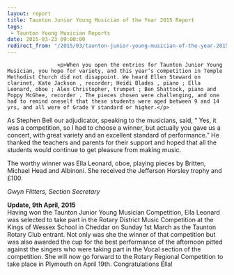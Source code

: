 ```yaml
---
layout: report
title: Taunton Junior Young Musician of the Year 2015 Report
tags: 
 - Taunton Young Musician Reports
date: 2015-03-23 09:00:00
redirect_from: "/2015/03/taunton-junior-young-musician-of-the-year-2015-report/"
---
```

<section>

                    
                    <p>When you open the entries for Taunton Junior Young Musician, you hope for variety, and this year’s competition in Temple Methodist Church did not disappoint. We heard Ellen Steward on clarinet, Kate Jackson , recorder; Heidi Blades , piano ; Ella Leonard, oboe ; Alex Christopher, trumpet ; Ben Shattock, piano and Poppy McGhee, recorder . The pieces chosen were challenging, and one had to remind oneself that these students were aged between 9 and 14 yrs, and all were of Grade V standard or higher.</p>
<p>As Stephen Bell our adjudicator, speaking to the musicians, said, “ Yes, it was a competition, so I had to choose a winner, but actually you gave us a concert, with great variety and an excellent standard of performance.” He thanked the teachers and parents for their support and hoped that all the students would continue to get pleasure from making music.</p>
<p>The worthy winner was Ella Leonard, oboe, playing pieces by Britten, Michael Head and Albinoni. She received the Jefferson Horsley trophy and £100.</p>
<p><em>Gwyn Flitters, Section Secretary</em></p>
<p><strong>Update, 9th April, 2015</strong><br />
Having won the Taunton Junior Young Musician Competition, Ella Leonard was selected to take part in the Rotary District Music Competition at the Kings of Wessex School in Cheddar on Sunday 1st March as the Taunton Rotary Club entrant. Not only was she the winner of that competition but was also awarded the cup for the best performance of the afternoon pitted against the singers who were taking part in the Vocal section of the competition. She will now go forward to the Rotary Regional Competition to take place in Plymouth on April 19th. Congratulations Ella!</p>

                
</section>
